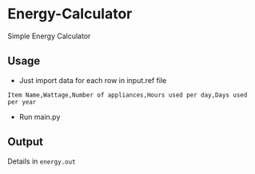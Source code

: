 # Energy-Calculator
Simple Energy Calculator

## Usage			



- Just import data for each row in input.ref file							


```
Item Name,Wattage,Number of appliances,Hours used per day,Days used per year 
```					


- Run main.py


## Output

Details in ```energy.out```


